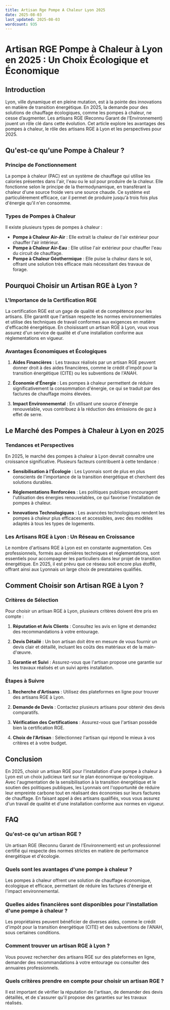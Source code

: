 ```yaml
---
title: Artisan Rge Pompe A Chaleur Lyon 2025
date: 2025-08-03
last_updated: 2025-08-03
wordcount: 935
---
```


# Artisan RGE Pompe à Chaleur à Lyon en 2025 : Un Choix Écologique et Économique

## Introduction

Lyon, ville dynamique et en pleine mutation, est à la pointe des innovations en matière de transition énergétique. En 2025, la demande pour des solutions de chauffage écologiques, comme les pompes à chaleur, ne cesse d’augmenter. Les artisans RGE (Reconnu Garant de l’Environnement) jouent un rôle clé dans cette évolution. Cet article explore les avantages des pompes à chaleur, le rôle des artisans RGE à Lyon et les perspectives pour 2025.

## Qu'est-ce qu'une Pompe à Chaleur ?

### Principe de Fonctionnement

La pompe à chaleur (PAC) est un système de chauffage qui utilise les calories présentes dans l'air, l'eau ou le sol pour produire de la chaleur. Elle fonctionne selon le principe de la thermodynamique, en transférant la chaleur d'une source froide vers une source chaude. Ce système est particulièrement efficace, car il permet de produire jusqu'à trois fois plus d'énergie qu'il n'en consomme.

### Types de Pompes à Chaleur

Il existe plusieurs types de pompes à chaleur :

- **Pompe à Chaleur Air-Air** : Elle extrait la chaleur de l'air extérieur pour chauffer l'air intérieur.
- **Pompe à Chaleur Air-Eau** : Elle utilise l'air extérieur pour chauffer l'eau du circuit de chauffage.
- **Pompe à Chaleur Géothermique** : Elle puise la chaleur dans le sol, offrant une solution très efficace mais nécessitant des travaux de forage.

## Pourquoi Choisir un Artisan RGE à Lyon ?

### L'Importance de la Certification RGE

La certification RGE est un gage de qualité et de compétence pour les artisans. Elle garantit que l'artisan respecte les normes environnementales et utilise des techniques de travail conformes aux exigences en matière d'efficacité énergétique. En choisissant un artisan RGE à Lyon, vous vous assurez d'un service de qualité et d'une installation conforme aux réglementations en vigueur.

### Avantages Économiques et Écologiques

1. **Aides Financières** : Les travaux réalisés par un artisan RGE peuvent donner droit à des aides financières, comme le crédit d'impôt pour la transition énergétique (CITE) ou les subventions de l'ANAH.
   
2. **Économie d'Énergie** : Les pompes à chaleur permettent de réduire significativement la consommation d'énergie, ce qui se traduit par des factures de chauffage moins élevées.

3. **Impact Environnemental** : En utilisant une source d'énergie renouvelable, vous contribuez à la réduction des émissions de gaz à effet de serre.

## Le Marché des Pompes à Chaleur à Lyon en 2025

### Tendances et Perspectives

En 2025, le marché des pompes à chaleur à Lyon devrait connaître une croissance significative. Plusieurs facteurs contribuent à cette tendance :

- **Sensibilisation à l'Écologie** : Les Lyonnais sont de plus en plus conscients de l'importance de la transition énergétique et cherchent des solutions durables.
  
- **Réglementations Renforcées** : Les politiques publiques encouragent l'utilisation des énergies renouvelables, ce qui favorise l'installation de pompes à chaleur.

- **Innovations Technologiques** : Les avancées technologiques rendent les pompes à chaleur plus efficaces et accessibles, avec des modèles adaptés à tous les types de logements.

### Les Artisans RGE à Lyon : Un Réseau en Croissance

Le nombre d'artisans RGE à Lyon est en constante augmentation. Ces professionnels, formés aux dernières techniques et réglementations, sont essentiels pour accompagner les particuliers dans leur projet de transition énergétique. En 2025, il est prévu que ce réseau soit encore plus étoffé, offrant ainsi aux Lyonnais un large choix de prestataires qualifiés.

## Comment Choisir son Artisan RGE à Lyon ?

### Critères de Sélection

Pour choisir un artisan RGE à Lyon, plusieurs critères doivent être pris en compte :

1. **Réputation et Avis Clients** : Consultez les avis en ligne et demandez des recommandations à votre entourage.
   
2. **Devis Détailé** : Un bon artisan doit être en mesure de vous fournir un devis clair et détaillé, incluant les coûts des matériaux et de la main-d'œuvre.

3. **Garantie et Suivi** : Assurez-vous que l'artisan propose une garantie sur les travaux réalisés et un suivi après installation.

### Étapes à Suivre

1. **Recherche d'Artisans** : Utilisez des plateformes en ligne pour trouver des artisans RGE à Lyon.
   
2. **Demande de Devis** : Contactez plusieurs artisans pour obtenir des devis comparatifs.

3. **Vérification des Certifications** : Assurez-vous que l'artisan possède bien la certification RGE.

4. **Choix de l'Artisan** : Sélectionnez l'artisan qui répond le mieux à vos critères et à votre budget.

## Conclusion

En 2025, choisir un artisan RGE pour l'installation d'une pompe à chaleur à Lyon est un choix judicieux tant sur le plan économique qu'écologique. Avec l'augmentation de la sensibilisation à la transition énergétique et le soutien des politiques publiques, les Lyonnais ont l'opportunité de réduire leur empreinte carbone tout en réalisant des économies sur leurs factures de chauffage. En faisant appel à des artisans qualifiés, vous vous assurez d'un travail de qualité et d'une installation conforme aux normes en vigueur.

## FAQ

### Qu'est-ce qu'un artisan RGE ?

Un artisan RGE (Reconnu Garant de l’Environnement) est un professionnel certifié qui respecte des normes strictes en matière de performance énergétique et d'écologie.

### Quels sont les avantages d'une pompe à chaleur ?

Les pompes à chaleur offrent une solution de chauffage économique, écologique et efficace, permettant de réduire les factures d'énergie et l'impact environnemental.

### Quelles aides financières sont disponibles pour l'installation d'une pompe à chaleur ?

Les propriétaires peuvent bénéficier de diverses aides, comme le crédit d'impôt pour la transition énergétique (CITE) et des subventions de l'ANAH, sous certaines conditions.

### Comment trouver un artisan RGE à Lyon ?

Vous pouvez rechercher des artisans RGE sur des plateformes en ligne, demander des recommandations à votre entourage ou consulter des annuaires professionnels.

### Quels critères prendre en compte pour choisir un artisan RGE ?

Il est important de vérifier la réputation de l'artisan, de demander des devis détaillés, et de s'assurer qu'il propose des garanties sur les travaux réalisés.